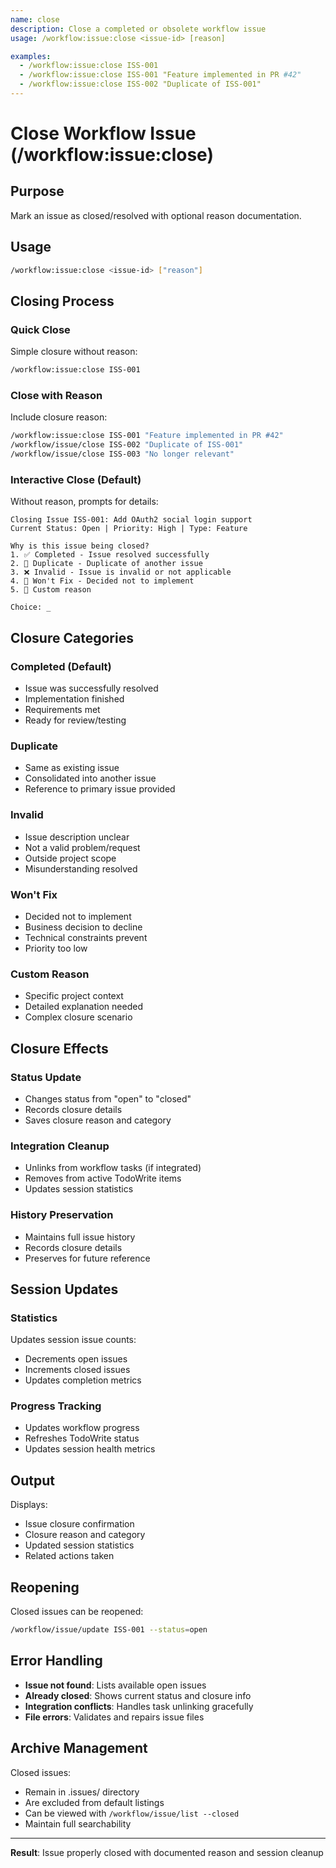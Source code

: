 ```yaml
---
name: close
description: Close a completed or obsolete workflow issue
usage: /workflow:issue:close <issue-id> [reason]

examples:
  - /workflow:issue:close ISS-001
  - /workflow:issue:close ISS-001 "Feature implemented in PR #42"
  - /workflow:issue:close ISS-002 "Duplicate of ISS-001"
---
```


# Close Workflow Issue (/workflow:issue:close)

## Purpose
Mark an issue as closed/resolved with optional reason documentation.

## Usage
```bash
/workflow:issue:close <issue-id> ["reason"]
```

## Closing Process

### Quick Close
Simple closure without reason:
```bash
/workflow:issue:close ISS-001
```

### Close with Reason
Include closure reason:
```bash
/workflow:issue:close ISS-001 "Feature implemented in PR #42"
/workflow/issue/close ISS-002 "Duplicate of ISS-001"  
/workflow/issue/close ISS-003 "No longer relevant"
```

### Interactive Close (Default)
Without reason, prompts for details:
```
Closing Issue ISS-001: Add OAuth2 social login support
Current Status: Open | Priority: High | Type: Feature

Why is this issue being closed?
1. ✅ Completed - Issue resolved successfully
2. 🔄 Duplicate - Duplicate of another issue
3. ❌ Invalid - Issue is invalid or not applicable  
4. 🚫 Won't Fix - Decided not to implement
5. 📝 Custom reason

Choice: _
```

## Closure Categories

### Completed (Default)
- Issue was successfully resolved
- Implementation finished
- Requirements met
- Ready for review/testing

### Duplicate
- Same as existing issue
- Consolidated into another issue
- Reference to primary issue provided

### Invalid
- Issue description unclear
- Not a valid problem/request
- Outside project scope
- Misunderstanding resolved

### Won't Fix
- Decided not to implement
- Business decision to decline
- Technical constraints prevent
- Priority too low

### Custom Reason
- Specific project context
- Detailed explanation needed
- Complex closure scenario

## Closure Effects

### Status Update
- Changes status from "open" to "closed"
- Records closure details
- Saves closure reason and category

### Integration Cleanup
- Unlinks from workflow tasks (if integrated)
- Removes from active TodoWrite items
- Updates session statistics

### History Preservation
- Maintains full issue history
- Records closure details
- Preserves for future reference

## Session Updates

### Statistics
Updates session issue counts:
- Decrements open issues
- Increments closed issues
- Updates completion metrics

### Progress Tracking
- Updates workflow progress
- Refreshes TodoWrite status
- Updates session health metrics

## Output
Displays:
- Issue closure confirmation
- Closure reason and category
- Updated session statistics  
- Related actions taken

## Reopening
Closed issues can be reopened:
```bash
/workflow/issue/update ISS-001 --status=open
```

## Error Handling
- **Issue not found**: Lists available open issues
- **Already closed**: Shows current status and closure info
- **Integration conflicts**: Handles task unlinking gracefully
- **File errors**: Validates and repairs issue files

## Archive Management
Closed issues:
- Remain in .issues/ directory
- Are excluded from default listings
- Can be viewed with `/workflow/issue/list --closed`
- Maintain full searchability

---

**Result**: Issue properly closed with documented reason and session cleanup